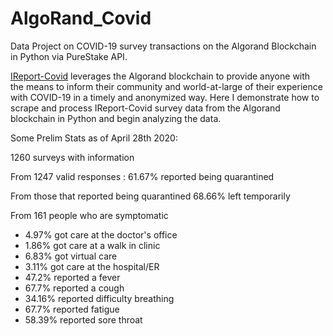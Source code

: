# AlgoRand_Covid
Data Project on COVID-19 survey transactions on the Algorand Blockchain in Python via PureStake API.

[IReport-Covid](https://ireport.algorand.org/en) leverages the Algorand blockchain to provide anyone with the means to inform their community and world-at-large of their experience with COVID-19 in a timely and anonymized way. Here I demonstrate how to scrape and process IReport-Covid survey data from the Algorand blockchain in Python and begin analyzing the data. 

Some Prelim Stats as of April 28th 2020:

1260 surveys with information

From 1247 valid responses : 61.67% reported being quarantined

From those that reported being quarantined 68.66% left temporarily

From 161 people who are symptomatic
* 4.97% got care at the doctor's office
* 1.86% got care at a walk in clinic
* 6.83% got virtual care
* 3.11% got care at the hospital/ER
* 47.2% reported a fever
* 67.7% reported a cough
* 34.16% reported difficulty breathing
* 67.7% reported fatigue
* 58.39% reported sore throat
